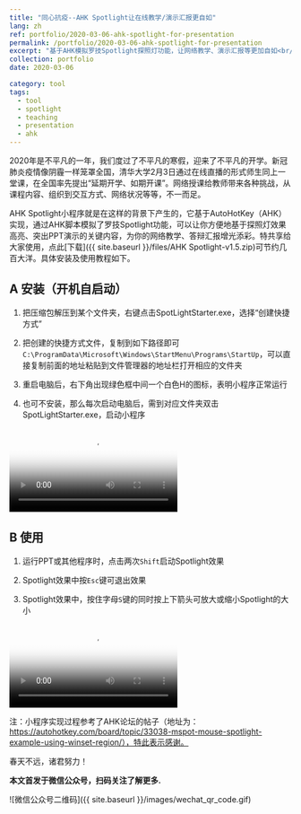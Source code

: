 ```yaml
---
title: "同心抗疫--AHK Spotlight让在线教学/演示汇报更自如"
lang: zh
ref: portfolio/2020-03-06-ahk-spotlight-for-presentation
permalink: /portfolio/2020-03-06-ahk-spotlight-for-presentation
excerpt: "基于AHK模拟罗技Spotlight探照灯功能，让网络教学、演示汇报等更加自如<br/><img src='/images/spotlight.jfif'>"
collection: portfolio
date: 2020-03-06

category: tool
tags:
  - tool
  - spotlight
  - teaching
  - presentation
  - ahk
---
```


2020年是不平凡的一年，我们度过了不平凡的寒假，迎来了不平凡的开学。新冠肺炎疫情像阴霾一样笼罩全国，清华大学2月3日通过在线直播的形式师生同上一堂课，在全国率先提出“延期开学、如期开课”。网络授课给教师带来各种挑战，从课程内容、组织到交互方式、网络状况等等，不一而足。

AHK Spotlight小程序就是在这样的背景下产生的，它基于AutoHotKey（AHK）实现，通过AHK脚本模拟了罗技Spotlight功能，可以让你方便地基于探照灯效果高亮、突出PPT演示的关键内容，为你的网络教学、答辩汇报增光添彩。特共享给大家使用，点此[下载]({{ site.baseurl }}/files/AHK Spotlight-v1.5.zip)可节约几百大洋。具体安装及使用教程如下。



## A 安装（开机自启动）

1. 把压缩包解压到某个文件夹，右键点击SpotLightStarter.exe，选择“创建快捷方式”

2. 把创建的快捷方式文件，复制到如下路径即可`C:\ProgramData\Microsoft\Windows\StartMenu\Programs\StartUp`，可以直接复制前面的地址粘贴到文件管理器的地址栏打开相应的文件夹

3. 重启电脑后，右下角出现绿色框中间一个白色H的图标，表明小程序正常运行

4. 也可不安装，那么每次启动电脑后，需到对应文件夹双击SpotLightStarter.exe，启动小程序

<video poster="/images/2020-03-06-AHK-Spotlight-install.jpg" controls preload>
    <source src="/videos/2020-03-06-AHK-Spotlight-install.mp4" media="only screen and (min-device-width: 568px)"></source> 
    <source src="/videos/2020-03-06-AHK-Spotlight-install.iphone.mp4" media="only screen and (max-device-width: 568px)"></source> 
</video>



## B 使用

1. 运行PPT或其他程序时，点击两次`Shift`启动Spotlight效果

2. Spotlight效果中按`Esc`键可退出效果

3. Spotlight效果中，按住字母`S`键的同时按上下箭头可放大或缩小Spotlight的大小

<video poster="/images/2020-03-06-AHK-Spotlight-toturial.jpg" controls preload>
    <source src="/videos/2020-03-06-AHK-Spotlight-toturial.mp4" media="only screen and (min-device-width: 568px)"></source> 
    <source src="/videos/2020-03-06-AHK-Spotlight-toturial.iphone.mp4" media="only screen and (max-device-width: 568px)"></source> 
</video>

注：小程序实现过程参考了AHK论坛的帖子（地址为：https://autohotkey.com/board/topic/33038-mspot-mouse-spotlight-example-using-winset-region/），特此表示感谢。


春天不远，诸君努力！

**本文首发于微信公众号，扫码关注了解更多.**

![微信公众号二维码]({{ site.baseurl }}/images/wechat_qr_code.gif)
